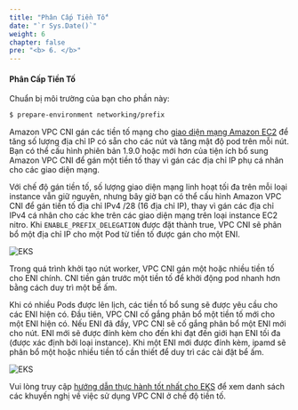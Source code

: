 ```yaml
---
title: "Phân Cấp Tiền Tố"
date: "`r Sys.Date()`"
weight: 6
chapter: false
pre: "<b> 6. </b>"
---
```


#### Phân Cấp Tiền Tố

Chuẩn bị môi trường của bạn cho phần này:

```bash timeout=300 wait=30
$ prepare-environment networking/prefix
```

Amazon VPC CNI gán các tiền tố mạng cho [giao diện mạng Amazon EC2](https://docs.aws.amazon.com/AWSEC2/latest/UserGuide/ec2-prefix-eni.html) để tăng số lượng địa chỉ IP có sẵn cho các nút và tăng mật độ pod trên mỗi nút. Bạn có thể cấu hình phiên bản 1.9.0 hoặc mới hơn của tiện ích bổ sung Amazon VPC CNI để gán một tiền tố thay vì gán các địa chỉ IP phụ cá nhân cho các giao diện mạng.

Với chế độ gán tiền tố, số lượng giao diện mạng linh hoạt tối đa trên mỗi loại instance vẫn giữ nguyên, nhưng bây giờ bạn có thể cấu hình Amazon VPC CNI để gán tiền tố địa chỉ IPv4 /28 (16 địa chỉ IP), thay vì gán các địa chỉ IPv4 cá nhân cho các khe trên các giao diện mạng trên loại instance EC2 nitro. Khi `ENABLE_PREFIX_DELEGATION` được đặt thành true, VPC CNI sẽ phân bổ một địa chỉ IP cho một Pod từ tiền tố được gán cho một ENI.

![EKS](/images/0004/00018.png?featherlight=false&width=90pc)

Trong quá trình khởi tạo nút worker, VPC CNI gán một hoặc nhiều tiền tố cho ENI chính. CNI tiền gán trước một tiền tố để khởi động pod nhanh hơn bằng cách duy trì một bể ấm.

Khi có nhiều Pods được lên lịch, các tiền tố bổ sung sẽ được yêu cầu cho các ENI hiện có. Đầu tiên, VPC CNI cố gắng phân bổ một tiền tố mới cho một ENI hiện có. Nếu ENI đã đầy, VPC CNI sẽ cố gắng phân bổ một ENI mới cho nút. ENI mới sẽ được đính kèm cho đến khi đạt đến giới hạn ENI tối đa (được xác định bởi loại instance). Khi một ENI mới được đính kèm, ipamd sẽ phân bổ một hoặc nhiều tiền tố cần thiết để duy trì các cài đặt bể ấm.

![EKS](/images/0004/00019.jpeg?featherlight=false&width=90pc)

Vui lòng truy cập [hướng dẫn thực hành tốt nhất cho EKS](https://aws.github.io/aws-eks-best-practices/networking/prefix-mode/) để xem danh sách các khuyến nghị về việc sử dụng VPC CNI ở chế độ tiền tố.
